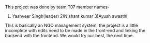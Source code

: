 This project was done by team T07
member names-
1) Yashveer Singh(leader)
2)Nishant kumar
3)Ayush awasthi

This is basically an NGO management system, the project is a little incomplete with edits need to be made in the front-end and linking the backend with the frontend.
We would try our best, the next time.
